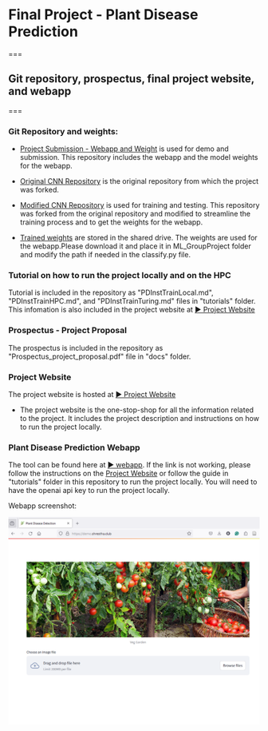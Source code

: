 # Final Project - Plant Disease Prediction  
===
## Git repository, prospectus, final project website, and webapp
===

### Git Repository and weights: 

- [Project Submission - Webapp and Weight](https://github.com/BijeshShrestha/ML_GroupProject) is used for demo and submission. This repository includes the webapp and the model weights for the webapp. 

- [Original CNN Repository](https://github.com/funzi-son/plant_pathology_dl) is the original repository from which the project was forked. 

- [Modified CNN Repository](https://github.com/ivanlimwc/plant_pathology_dl) is used for training and testing. This repository was forked from the original repository and modified to streamline the training process and to get the weights for the webapp.

- [Trained weights](https://wpi0-my.sharepoint.com/:f:/g/personal/bshrestha_wpi_edu/EqqXYSaN58tIrYp67i3R3wcBmbLEs6XdS0tb2pAe8dF0LQ?e=zt5yNu) are stored in the shared drive. The weights are used for the webapp.Please download it and place it in ML_GroupProject folder and modify the path if needed in the classify.py file.


### Tutorial on how to run the project locally and on the HPC 

Tutorial is included in the repository as "PDInstTrainLocal.md", "PDInstTrainHPC.md", and "PDInstTrainTuring.md" files in "tutorials" folder. This infomation is also included in the project website at [▶️ Project Website](https://bijeshshrestha.github.io/ML_GroupProject/)
    
### Prospectus - Project Proposal

The prospectus is included in the repository as "Prospectus_project_proposal.pdf" file in "docs" folder.


### Project Website

The project website is hosted at [▶️ Project Website](https://bijeshshrestha.github.io/ML_GroupProject/)

- The project website is the one-stop-shop for all the information related to the project. It includes the project description and instructions on how to run the project locally. 

### Plant Disease Prediction Webapp

The tool can be found here at [▶ webapp](https://demoapp.shrestha.club/). If the link is not working, please follow the instructions on the [Project Website](https://bijeshshrestha.github.io/ML_GroupProject/) or follow the guide in "tutorials" folder in this repository to run the project locally. You will need to have the openai api key to run the project locally.

Webapp screenshot:

![webapp](webapp.png)


